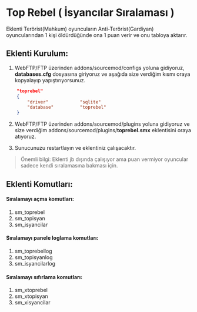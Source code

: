 # Top Rebel ( İsyancılar Sıralaması )

Eklenti Terörist(Mahkum) oyuncuların Anti-Terörist(Gardiyan) oyuncularından 1 kişi öldürdüğünde ona 1 puan verir ve onu tabloya aktarır.

## Eklenti Kurulum:

1. WebFTP/FTP üzerinden addons/sourcemod/configs yoluna gidiyoruz, **databases.cfg** dosyasına giriyoruz ve aşağıda size verdiğim kısmı oraya kopyalayıp yapıştırıyorsunuz.
```json	
	"toprebel"
	{
		"driver"			"sqlite"
		"database"			"toprebel"
	}
```
2. WebFTP/FTP üzerinden addons/sourcemod/plugins yoluna gidiyoruz ve size verdiğim addons/sourcemod/plugins/**toprebel.smx** eklentisini oraya atıyoruz.

3. Sunucunuzu restartlayın ve eklentiniz çalışacaktır.

> Önemli bilgi: Eklenti jb dışında çalışıyor ama puan vermiyor oyuncular sadece kendi sıralamasına bakması için.

## Eklenti Komutları:

#### Sıralamayı açma komutları:
1. sm_toprebel
2. sm_topisyan 
3. sm_isyancilar

#### Sıralamayı panele loglama komutları:
1. sm_toprebellog 
2. sm_topisyanlog 
3. sm_isyancilarlog

#### Sıralamayı sıfırlama komutları:
1. sm_xtoprebel 
2. sm_xtopisyan 
3. sm_xisyancilar
